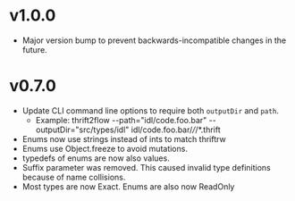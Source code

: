 # v1.0.0

* Major version bump to prevent backwards-incompatible changes in the future.

# v0.7.0

* Update CLI command line options to require both `outputDir` and `path`.
  * Example: thrift2flow --path="idl/code.foo.bar" --outputDir="src/types/idl" idl/code.foo.bar/*/*/*.thrift
* Enums now use strings instead of ints to match thriftrw
* Enums use Object.freeze to avoid mutations.
* typedefs of enums are now also values.
* Suffix parameter was removed. This caused invalid type definitions because of name collisions.
* Most types are now Exact. Enums are also now ReadOnly
